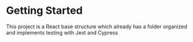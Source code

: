 # Getting Started

This project is a React base structure which already has a folder organized and implements testing with Jest and Cypress
